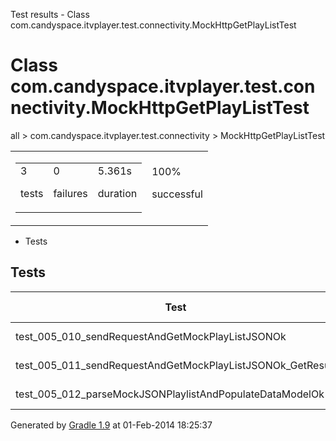Test results - Class com.candyspace.itvplayer.test.connectivity.MockHttpGetPlayListTest

# Class com.candyspace.itvplayer.test.connectivity.MockHttpGetPlayListTest #

all > com.candyspace.itvplayer.test.connectivity > MockHttpGetPlayListTest

<table> 
 <tbody>
  <tr> 
   <td> 
    <div> 
     <table> 
      <tbody>
       <tr> 
        <td> 
         <div> 
          <div>
           3
          </div> 
          <p>tests</p> 
         </div> </td> 
        <td> 
         <div> 
          <div>
           0
          </div> 
          <p>failures</p> 
         </div> </td> 
        <td> 
         <div> 
          <div>
           5.361s
          </div> 
          <p>duration</p> 
         </div> </td> 
       </tr> 
      </tbody>
     </table> 
    </div> </td> 
   <td> 
    <div> 
     <div>
      100%
     </div> 
     <p>successful</p> 
    </div> </td> 
  </tr> 
 </tbody>
</table>

 *  Tests

## Tests ##

<table> 
 <thead> 
  <tr> 
   <th>Test</th> 
   <th>Nexus 7 - 4.4.2</th> 
  </tr> 
 </thead> 
 <tbody>
  <tr> 
   <td>test_005_010_sendRequestAndGetMockPlayListJSONOk</td> 
   <td>passed (2.365s)</td> 
  </tr> 
  <tr> 
   <td>test_005_011_sendRequestAndGetMockPlayListJSONOk_GetResult</td> 
   <td>passed (1.108s)</td> 
  </tr> 
  <tr> 
   <td>test_005_012_parseMockJSONPlaylistAndPopulateDataModelOk</td> 
   <td>passed (1.888s)</td> 
  </tr> 
 </tbody>
</table>

Generated by [Gradle 1.9][] at 01-Feb-2014 18:25:37


[Gradle 1.9]: http://www.gradle.org